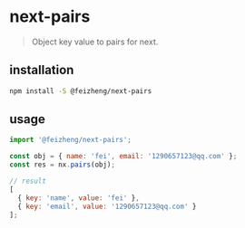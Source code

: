 # next-pairs
> Object key value to pairs for next.

## installation
```bash
npm install -S @feizheng/next-pairs
```

## usage
```js
import '@feizheng/next-pairs';

const obj = { name: 'fei', email: '1290657123@qq.com' };
const res = nx.pairs(obj);

// result
[
  { key: 'name', value: 'fei' },
  { key: 'email', value: '1290657123@qq.com' }
];
```
